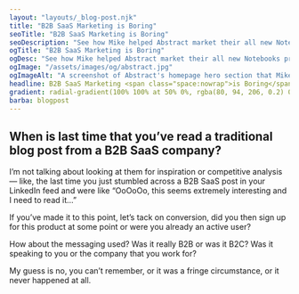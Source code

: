 ```yaml
---
layout: "layouts/_blog-post.njk"
title: "B2B SaaS Marketing is Boring"
seoTitle: "B2B SaaS Marketing is Boring"
seoDescription: "See how Mike helped Abstract market their all new Notebooks product"
ogTitle: "B2B SaaS Marketing is Boring"
ogDesc: "See how Mike helped Abstract market their all new Notebooks product"
ogImage: "/assets/images/og/abstract.jpg"
ogImageAlt: "A screenshot of Abstract's homepage hero section that Mike designed"
headline: B2B SaaS Marketing <span class="space:nowrap">is Boring</span>
gradient: radial-gradient(100% 100% at 50% 0%, rgba(80, 94, 206, 0.2) 0%, rgba(80, 94, 206, 0) 100%)
barba: blogpost
---
```


## When is last time that you’ve read a traditional blog post from a B2B SaaS company?

I’m not talking about looking at them for inspiration or competitive analysis — like, the last time you just stumbled across a B2B SaaS post in your LinkedIn feed and were like “OoOoOo, this seems extremely interesting and I need to read it…”

If you’ve made it to this point, let’s tack on conversion, did you then sign up for this product at some point or were you already an active user?

How about the messaging used? Was it really B2B or was it B2C? Was it speaking to you or the company that you work for?

My guess is no, you can’t remember, or it was a fringe circumstance, or it never happened at all.